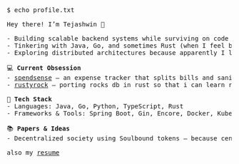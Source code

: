 <pre> 
$ echo profile.txt

Hey there! I’m Tejashwin 👋  

- Building scalable backend systems while surviving on code  
- Tinkering with Java, Go, and sometimes Rust (when I feel brave)  
- Exploring distributed architectures because apparently I like complexity  

💻 <b>Current Obsession</b>
- <a href="https://github.com/tejashwinn/spendsense">spendsense</a> – an expense tracker that splits bills and sanity equally
- <a href="https://github.com/tejashwinn/rustyrock">rustyrock</a> – porting rocks db in rust so that i can learn rust and db internals

🚀 <b>Tech Stack</b>  
- Languages: Java, Go, Python, TypeScript, Rust  
- Frameworks & Tools: Spring Boot, Gin, Encore, Docker, Kubernetes

📚 <b>Papers & Ideas</b>  
- Decentralized society using Soulbound tokens – because centralization is so 2020

also my <a href="https://github.com/tejashwinn/resume/blob/main/Tejashwin_U_Resume.pdf">resume</a>

</pre>

